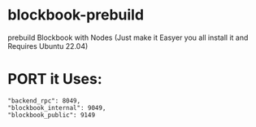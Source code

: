# blockbook-prebuild
prebuild Blockbook with Nodes (Just make it Easyer you all install it and Requires Ubuntu 22.04)


# PORT it Uses:

```
"backend_rpc": 8049,
"blockbook_internal": 9049,
"blockbook_public": 9149
```
